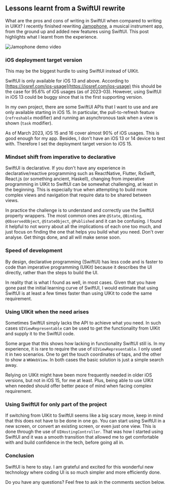## Lessons learnt from a SwiftUI rewrite

What are the pros and cons of writing in SwiftUI when compared to writing in UIKit? I recently finished rewriting [Jamophone](https://apps.apple.com/app/id535422655), a musical instrument app, from the ground up and added new features using SwiftUI. This post highlights what I learnt from the experience.

![Jamophone demo video](/assets/images/2023-03-02/jamophone-demo.gif)

### iOS deployment target version

This may be the biggest hurdle to using SwiftUI instead of UIKit.

SwiftUI is only available for iOS 13 and above. According to [https://iosref.com/ios-usage](https://iosref.com/ios-usage) this should be the case for 95.6% of iOS usages (as of 2023-03). However, using SwiftUI in iOS 13 could be buggy since that is the first supporting version.

In my own project, there are some SwiftUI APIs that I want to use and are only available starting in iOS 15. In particular, the pull-to-refresh feature (`refreshable` modifier) and running an asynchronous task when a view is shown (`task` modifier). 

As of March 2023, iOS 15 and 16 cover almost 90% of iOS usages. This is good enough for my app. Besides, I don't have an iOS 13 or 14 device to test with. Therefore I set the deployment target version to iOS 15.


### Mindset shift from imperative to declarative

SwiftUI is declarative. If you don't have any experience in declarative/reactive programming such as ReactNative, Flutter, RxSwift, React.js (or something ancient, Haskell), changing from imperative programming in UIKit to SwiftUI can be somewhat challenging, at least in the beginning. This is especially true when attempting to build more complex views and navigation that require data to be shared between views.

In practice the challenge is to understand and correctly use the SwiftUI property wrappers. The most common ones are `@State`, `@Binding`, `@ObservedObject`, `@StateObject`, `@Published` and it can be confusing. I found it helpful to not worry about all the implications of each one too much, and just focus on finding the one that helps you build what you need. Don't over analyse. Get things done, and all will make sense soon. 


### Speed of development

By design, declarative programming (SwiftUI) has less code and is faster to code than imperative programming (UIKit) because it describes the UI directly, rather than the steps to build the UI.

In reality that is what I found as well, in most cases. Given that you have gone past the initial learning curve of SwiftUI, I would estimate that using SwiftUI is at least a few times faster than using UIKit to code the same requirement.


### Using UIKit when the need arises

Sometimes SwiftUI simply lacks the API to achieve what you need. In such cases `UIViewRepresentable` can be used to get the functionality from UIKit and supply it to the SwiftUI code.

Some argue that this shows how lacking in functionality SwiftUI still is. In my experience, it is rare to require the use of `UIViewRepresentable`. I only used it in two scenarios. One to get the touch coordinates of taps, and the other to show a `WKWebView`. In both cases the basic solution is just a simple search away.

Relying on UIKit might have been more frequently needed in older iOS versions, but not in iOS 15, for me at least. Plus, being able to use UIKit when needed should offer better peace of mind when facing complex requirement.


### Using SwiftUI for only part of the project

If switching from UIKit to SwiftUI seems like a big scary move, keep in mind that this does not have to be done in one go. You can start using SwiftUI in a new screen, or convert an existing screen, or even just one view. This is done through the use of `UIHostingController`. That was how I started using SwiftUI and it was a smooth transition that allowed me to get comfortable with and build confidence in the tech, before going all in.


### Conclusion

SwiftUI is here to stay. I am grateful and excited for this wonderful new technology where coding UI is so much simpler and more efficiently done.

Do you have any questions? Feel free to ask in the comments section below.


